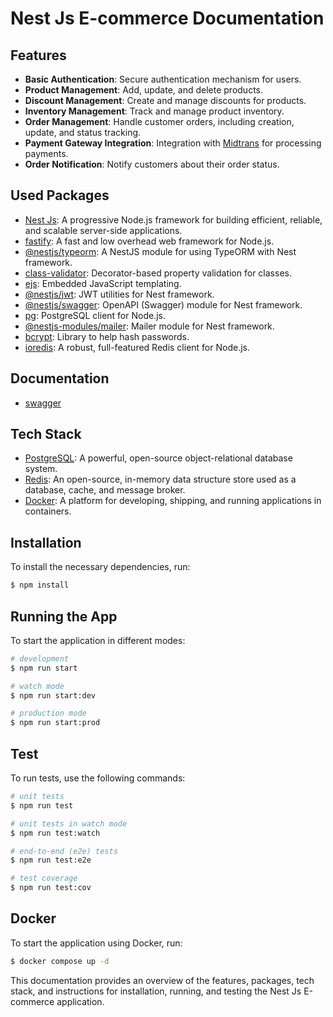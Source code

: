 # Nest Js E-commerce Documentation

## Features

- **Basic Authentication**: Secure authentication mechanism for users.
- **Product Management**: Add, update, and delete products.
- **Discount Management**: Create and manage discounts for products.
- **Inventory Management**: Track and manage product inventory.
- **Order Management**: Handle customer orders, including creation, update, and status tracking.
- **Payment Gateway Integration**: Integration with [Midtrans](https://midtrans.com/) for processing payments.
- **Order Notification**: Notify customers about their order status.

## Used Packages

- [Nest Js](https://github.com/nestjs/nest): A progressive Node.js framework for building efficient, reliable, and scalable server-side applications.
- [fastify](https://github.com/fastify/fastify): A fast and low overhead web framework for Node.js.
- [@nestjs/typeorm](https://github.com/nestjs/typeorm): A NestJS module for using TypeORM with Nest framework.
- [class-validator](https://github.com/typestack/class-validator): Decorator-based property validation for classes.
- [ejs](https://github.com/mde/ejs): Embedded JavaScript templating.
- [@nestjs/jwt](https://github.com/nestjs/jwt): JWT utilities for Nest framework.
- [@nestjs/swagger](https://github.com/nestjs/swagger): OpenAPI (Swagger) module for Nest framework.
- [pg](https://github.com/brianc/node-postgres): PostgreSQL client for Node.js.
- [@nestjs-modules/mailer](https://github.com/nest-modules/mailer): Mailer module for Nest framework.
- [bcrypt](https://github.com/kelektiv/node.bcrypt.js): Library to help hash passwords.
- [ioredis](https://github.com/redis/ioredis): A robust, full-featured Redis client for Node.js.

## Documentation

- [swagger](http://localhost:8000/api/docs)

## Tech Stack

- [PostgreSQL](https://www.postgresql.org/): A powerful, open-source object-relational database system.
- [Redis](https://redis.io/): An open-source, in-memory data structure store used as a database, cache, and message broker.
- [Docker](https://www.docker.com/): A platform for developing, shipping, and running applications in containers.

## Installation

To install the necessary dependencies, run:

```bash
$ npm install
```

## Running the App

To start the application in different modes:

```bash
# development
$ npm run start

# watch mode
$ npm run start:dev

# production mode
$ npm run start:prod
```

## Test

To run tests, use the following commands:

```bash
# unit tests
$ npm run test

# unit tests in watch mode
$ npm run test:watch

# end-to-end (e2e) tests
$ npm run test:e2e

# test coverage
$ npm run test:cov
```

## Docker

To start the application using Docker, run:

```bash
$ docker compose up -d
```

This documentation provides an overview of the features, packages, tech stack, and instructions for installation, running, and testing the Nest Js E-commerce application.
